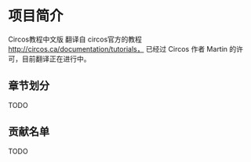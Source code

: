 # 项目简介
Circos教程中文版 翻译自 circos官方的教程 http://circos.ca/documentation/tutorials， 已经过 Circos 作者 Martin 的许可，目前翻译正在进行中。



## 章节划分
TODO



## 贡献名单 
TODO

